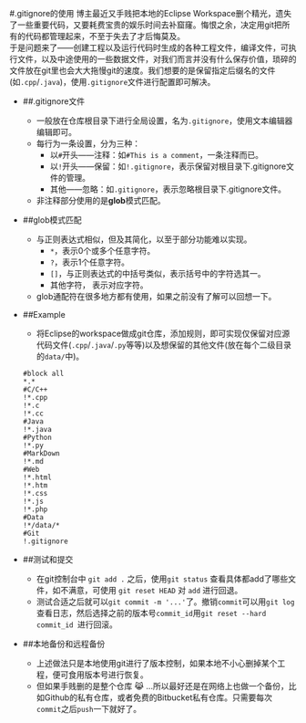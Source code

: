 #.gitignore的使用
博主最近又手贱把本地的Eclipse Workspace删个精光，遗失了一些重要代码，又要耗费宝贵的娱乐时间去补窟窿。悔恨之余，决定用git把所有的代码都管理起来，不至于失去了才后悔莫及。  
于是问题来了——创建工程以及运行代码时生成的各种工程文件，编译文件，可执行文件，以及中途使用的一些数据文件，对我们而言并没有什么保存价值，琐碎的文件放在git里也会大大拖慢git的速度。我们想要的是保留指定后缀名的文件(如`.cpp`/`.java`)，使用`.gitignore`文件进行配置即可解决。  

* ##.gitignore文件  
	* 一般放在仓库根目录下进行全局设置，名为`.gitignore`，使用文本编辑器编辑即可。
	* 每行为一条设置，分为三种：
		* 以`#`开头——注释：如`#This is a comment`，一条注释而已。
		* 以`!`开头——保留：如`!.gitignore`，表示保留对根目录下.gitignore文件的管理。
		* 其他——忽略：如`.gitignore`，表示忽略根目录下.gitignore文件。
	* 非注释部分使用的是**glob**模式匹配。
* ##glob模式匹配
	* 与正则表达式相似，但及其简化，以至于部分功能难以实现。
		* `*`，表示0个或多个任意字符。
		* `?`，表示1个任意字符。
		* `[]`，与正则表达式的中括号类似，表示括号中的字符选其一。
		* 其他字符， 表示对应字符。
	* glob通配符在很多地方都有使用，如果之前没有了解可以回想一下。
*   ##Example
	*   将Eclipse的workspace做成git仓库，添加规则，即可实现仅保留对应源代码文件(`.cpp`/`.java`/`.py`等等)以及想保留的其他文件(放在每个二级目录的`data/`中)。
	<pre><code>#block all
	*.*
	#C/C++
	!*.cpp
	!*.c
	!*.cc
	#Java
	!*.java
	#Python
	!*.py
	#MarkDown
	!*.md
	#Web
	!*.html
	!*.htm
	!*.css
	!*.js
	!*.php
	#Data
	!*/data/*
	#Git
	!.gitignore
	</code></pre>

*   ##测试和提交
	* 在git控制台中 `git add .` 之后，使用`git status` 查看具体都add了哪些文件，如不满意，可使用 `git reset HEAD` 对 `add` 进行回退。
	* 测试合适之后就可以`git commit -m '...'`了。撤销`commit`可以用`git log`查看日志，然后选择之前的版本号`commit_id`用`git reset --hard commit_id `进行回滚。

*  ##本地备份和远程备份
	* 上述做法只是本地使用git进行了版本控制，如果本地不小心删掉某个工程，便可食用版本号进行恢复。
	* 但如果手贱删的是整个仓库 :joy_cat: ...所以最好还是在网络上也做一个备份，比如Github的私有仓库，或者免费的Bitbucket私有仓库。只需要每次`commit`之后`push`一下就好了。
